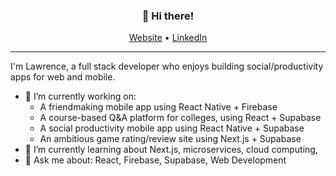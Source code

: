 <h3 align="center">👋 Hi there!</h3>
<p align="center">
  <a href="https://lawrencelin.me/">Website</a> •
  <a href="https://www.linkedin.com/in/lawrencelin101/">LinkedIn</a>
</p>

---

I'm Lawrence, a full stack developer who enjoys building social/productivity apps for web and mobile.

- 🔭 I’m currently working on:
  - A friendmaking mobile app using React Native + Firebase
  - A course-based Q&A platform for colleges, using React + Supabase
  - A social productivity mobile app using React Native + Supabase
  - An ambitious game rating/review site using Next.js + Supabase
- 🌱 I’m currently learning about Next.js, microservices, cloud computing,
- 💬 Ask me about: React, Firebase, Supabase, Web Development 

<!--
**law-lin/law-lin** is a ✨ _special_ ✨ repository because its `README.md` (this file) appears on your GitHub profile.

Here are some ideas to get you started:

- 🔭 I’m currently working on ...
- 🌱 I’m currently learning ...
- 👯 I’m looking to collaborate on ...
- 🤔 I’m looking for help with ...
- 💬 Ask me about ...
- 📫 How to reach me: ...
- 😄 Pronouns: ...
- ⚡ Fun fact: ...
-->
